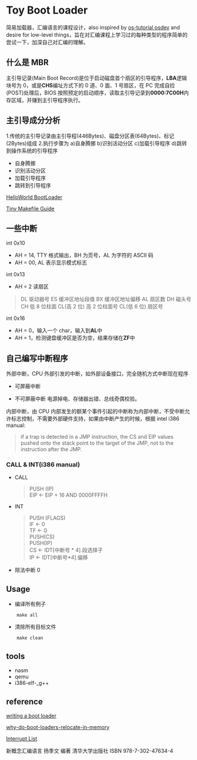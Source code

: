 # Toy Boot Loader

简易加载器，汇编语言的课程设计，also inspired by [os-tutorial](https://github.com/cfenollosa/os-tutorial),[osdev](http://osdev.org) and desire for low-level things，旨在对汇编课程上学习过的每种类型的程序简单的尝试一下，加深自己对汇编的理解。

## 什么是 MBR

主引导记录(Main Boot Record)是位于启动磁盘首个扇区的引导程序，**LBA**逻辑块号为 0，或是**CHS**编址方式下的 0 道、0 面、1 号扇区，在 PC 完成自捡(POST)处理后，BIOS 按照预定的启动顺序，读取主引导记录到**0000:7C00H**内存区域，并赚到主引导程序执行。

## 主引导成分分析

1.传统的主引导记录由主引导程(446Bytes)、磁盘分区表(64Bytes)、标记(2Bytes)组成 2.执行步骤为 a)自身腾挪 b)识别活动分区 c)加载引导程序 d)跳转到操作系统的引导程序

- 自身腾挪
- 识别活动分区
- 加载引导程序
- 跳转到引导程序

[HelloWorld BootLoader](./hello_world_loader/readme.md)

[Tiny Makefile Guide](./makefile.md)

## 一些中断

int 0x10

- AH = 14, TTY 格式输出，BH 为页号，AL 为字符的 ASCII 码
- AH = 00, AL 表示显示模式标志

int 0x13

- AH = 2 读扇区

> DL 驱动器号 ES 缓冲区地址段值 BX 缓冲区地址偏移 AL 扇区数 DH 磁头号 CH 低 8 位柱面 CL(高 2 位) 高 2 位柱面号 CL(低 6 位) 扇区号

int 0x16

- AH = 0，输入一个 char，输入到**AL**中
- AH = 1，检测键盘缓冲区是否为空，结果存储在**ZF**中

## 自己编写中断程序

外部中断，CPU 外部引发的中断，如外部设备接口，完全随机方式中断现在程序

- 可屏蔽中断

- 不可屏蔽中断 电源掉电、存储器出错、总线奇偶校验。

内部中断，由 CPU 内部发生的额某个事件引起的中断称为内部中断，不受中断允许标志控制，不需要外部硬件支持，如果由中断产生的时候，根据 intel i386 manual:

> if a trap is detected in a JMP instruction, the CS and EIP values pushed onto the stack point to the target of the JMP, not to the instruction after the JMP.

### CALL & INT(i386 manual)

- CALL

  > PUSH (IP)<br>
  EIP <- EIP + 16 AND 0000FFFFH

- INT

  > PUSH (FLAGS)<br>
  IF <- 0<br>
  TF <- 0<br>
  PUSH(CS)<br>
  PUSH(IP)<br>
  CS <- IDT[中断号 * 4].段选择子<br>
  IP <- IDT[中断号*4].偏移
  

- 除法中断 0

## Usage

- 编译所有例子

```shell
    make all
```

- 清除所有目标文件

```shell
    make clean
```

## tools

- nasm
- qemu
- i386-elf-\_g++

## reference

[writing a boot loader](http://3zanders.co.uk/2017/10/13/writing-a-bootloader/)

[why-do-boot-loaders-relocate-in-memory](https://stackoverflow.com/questions/1203108/why-do-boot-loaders-relocate-in-memory)

[Interrupt List](http://www.ctyme.com/intr/int.htm)

新概念汇编语言 扬季文 编著 清华大学出版社 ISBN 978-7-302-47634-4
